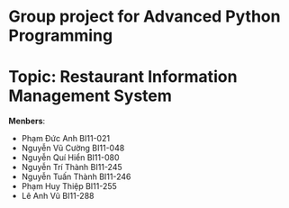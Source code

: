 Group project for Advanced Python Programming
====================
**Topic**: Restaurant Information Management System
=====================
**Menbers**:
*   Phạm Đức Anh        BI11-021
*   Nguyễn Vũ Cường     BI11-048
*   Nguyễn Quí Hiển     BI11-080
*   Nguyễn Trí Thành    BI11-245
*   Nguyễn Tuấn Thành   BI11-246
*   Phạm Huy Thiệp      BI11-255
*   Lê Anh Vũ           BI11-288

